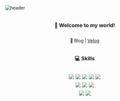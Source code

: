 ![header](https://capsule-render.vercel.app/api?type=waving&color=timeGradient&height=150&section=header&text=JaeYun's%20Github&fontSize=30&fontAlignY=30)
<div style="display: flex; flex-direction: column; justify-content:center; align-items:center;">
	<h3>👋 Welcome to my world!</h2>
      	<p>📂 Blog | <a href="https://velog.io/@babypig">Velog</a></p>
</div>

<div style="display: flex; flex-direction: column; justify-content:center; align-items:center;">
	<h3>💻 Skills</h3>
	<br/>
  <div style="display: flex; justify-content:center; gap: 5px; margin-bottom: 10px;">
    <img src="https://img.shields.io/badge/React-20232A?style=flat-square&logo=react&logoColor=61DAFB"/>
    <img src="https://img.shields.io/badge/next.js-20232A?style=flat-square&logo=next.js&logoColor=fffffff"/>
    <img src="https://img.shields.io/badge/Vue.js-35495E?style=flat-square&logo=vue.js&logoColor=4FC08D"/>
    <img src="https://img.shields.io/badge/Nuxt.js-35495E?style=flat-square&logo=nuxtdotjs&logoColor=#00DC82"/>
    <img src="https://img.shields.io/badge/Nest.js-E0234E?style=flat-square&logo=nestjs&logoColor=white"/>
  </div>
  <div style="display: flex; justify-content:center; gap: 5px; margin-bottom: 10px;">
    <img src="https://img.shields.io/badge/HTML5-E34F26?style=flat-square&logo=html5&logoColor=white"/>
    <img src="https://img.shields.io/badge/Sass-CC6699?style=flat-square&logo=sass&logoColor=white"/>
    <img src="https://img.shields.io/badge/CSS3-1572B6?style=flat-square&logo=css3&logoColor=white"/>
  </div>
  <div style="display: flex; justify-content:center; gap: 5px; margin-bottom: 10px;">
    <img src="https://img.shields.io/badge/TypeScript-3178C6?style=flat-square&logo=TypeScript&logoColor=white"/>
    <img src="https://img.shields.io/badge/JavaScript-F7DF1E?style=flat-square&logo=javascript&logoColor=white"/>
  </div><br/>
</div>
